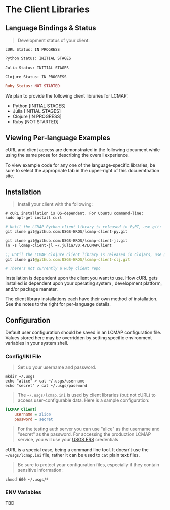 # The Client Libraries

## Language Bindings & Status

> Development status of your client:

```shell
cURL Status: IN PROGRESS
```

```python
Python Status: INITIAL STAGES
```

```vb
Julia Status: INITIAL STAGES
```

```clojure
Clojure Status: IN PROGRESS
```

```ruby
Ruby Status: NOT STARTED
```

We plan to provide the following client libraries for LCMAP:

* Python <span class="status-initial-stages">[INITIAL STAGES]</span>
* Julia <span class="status-initial-stages">[INITIAL STAGES]</span>
* Clojure <span class="status-in-progress">[IN PROGRESS]</span>
* Ruby <span class="status-not-started">[NOT STARTED]</span>


## Viewing Per-language Examples

cURL and client access are demonstrated in the following document while using the same prose for describing the overall experience.

To view example code for any one of the language-specific libraries, be sure to select the appropriate tab in the upper-right of this docuemtnation site.


## Installation

> Install your client with the following:

```shell
# cURL installation is OS-dependent. For Ubuntu command-line:
sudo apt-get install curl
```

```python
# Until the LCMAP Python client library is released in PyPI, use git:
git clone git@github.com:USGS-EROS/lcmap-client-py.git
```

```vb
git clone git@github.com:USGS-EROS/lcmap-client-jl.git
ln -s lcmap-client-jl ~/.julia/v0.4/LCMAPClient
```

```clojure
;; Until the LCMAP Clojure client library is released in Clojars, use git:
git clone git@github.com:USGS-EROS/lcmap-client-clj.git
```

```ruby
# There's not currently a Ruby client repo
```

Installation is dependent upon the client you want to use. How cURL gets installed is dependent upon your operating system , development platform, and/or package manater.

The client library installations each have their own method of installation. See the notes to the right for per-language details.


## Configuration

Default user configuration should be saved in an LCMAP configuration file. Values stored here may be overridden by setting specific environment variables in your system shell.


### Config/INI File

> Set up your username and password.

```shell
mkdir ~/.usgs
echo "alice" > cat ~/.usgs/username
echo "secret" > cat ~/.usgs/password
```

> The ``~/.usgs/lcmap.ini`` is used by client libraries (but not cURL) to access user-configurable data. Here is a sample configuration:

```ini
[LCMAP Client]
    username = alice
    password = secret
```

> For the testing auth server you can use "alice" as the username and "secret" as the password. For accessing the production LCMAP service, you will use your [USGS ERS](https://ers.cr.usgs.gov/login/) credentials

cURL is a special case, being a command line tool. It doesn't use the ``~/usgs/lcmap.ini`` file, rather it can be used to ``cat`` plain text files.


> Be sure to protect your configuration files, especially if they contain sensitive information:

```
chmod 600 ~/.usgs/*
```



### ENV Variables

TBD
